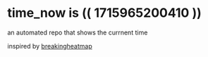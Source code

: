 # time_now is (( 1715965200410 ))

an automated repo that shows the currnent time

inspired by [breakingheatmap](https://github.com/breakingheatmap/breakingheatmap)